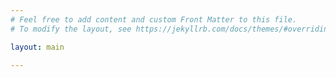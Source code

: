 ```yaml
---
# Feel free to add content and custom Front Matter to this file.
# To modify the layout, see https://jekyllrb.com/docs/themes/#overriding-theme-defaults

layout: main

---
```

